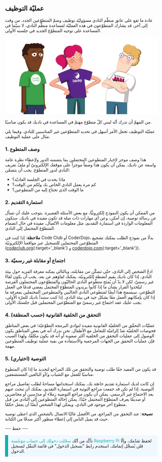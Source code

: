 ## عمليّة التوظيف

عادة ما تقع على عاتق منظّم النادي مسؤوليّة توظيف وضمّ المتطوّعين الجدد. من وقت إلى آخر، قد يشارك المتطوّعون في هذه العمليّة لمساعدة منظّم النادي، لا سيّما في المساعدة على توجيه المتطوّع الجديد في جلسته الأولى.

![ثلاثة متطوعين واقفين.](images/2-RPF-Volunteers.png)

من المهمّ أن تدرك أنّه ليس كلّ متطوّع مهتمّ في المساعدة في ناديك قد يكون مناسبًا.

عمليّة التوظيف تجعل الأمر أسهل في تحديد المتطوّعين غير المناسبين للنادي. وفيما يلي مثال على عملية التوظيف.

### 1. وصف المتطوع


هذا وصف موجز لإخبار المتطوعين المحتملين بما يتضمنه الدور ولإعطاء نظرة عامة واسعة عن ناديك. يمكن أن يكون هذا وصفاً موجزاً على موقعك الإلكترونيّ أو ملفّ تعريف النادي لدور المتطوّع. يجب أن يتضمّن:

* ماذا يحدث في الجلسة العاديّة؟
* كم مرة يعمل النادي الخاص بك ولكم من الوقت؟
* ما الوقت الذي تحتاج إليه من المتطوعين؟

### 2. استمارة التقديم

من الممكن أن يكون النموذج إلكترونيًّا، مع بعض الأسئلة القصيرة. يتوجب عليك أن تسأل عن رسالة توصية، إن أمكن، وعن أي مهارات ذات صلة قد تكون مفيدة في ناديك. ستكون المعلومات الواردة في استمارة التقديم، مثل معلومات الاتّصال، مفيدة في حال انضمام المتطوّع المحتمل إلى النادي.

**ملاحظة**: إذا كنت في Code Club أو CoderDojo، بدلًا من نموذج الطلب يمكنك تشجيع المتطوّعين المحتملين للتسجيل عبر مواقعنا الإلكترونيّة ([codeclub.org](https://codeclub.org){:target='_blank'} و [coderdojo.com](https://coderdojo.com){:target='_blank'}).

### 3. اجتماع أو مقابلة غير رسميّة

ادعُ الشخص إلى النادي، حتّى تتمكّن من مقابلته، وبالتالي يمكنه معرفة المزيد حول بيئة النادي. إذا كان ناديك يقيم أنشطة إلكترونيّة، يمكنك لقاؤهم عن بعد. يجب أن يكون لقاءً غير رسميّ، لكن لا بدّ أن يُمنَح متطّوعو النادي الحاليّون والمتطوّعون المحتملون الفرصة ليتّخذوا القرار يشأن ما إذا كانوا يريدون المتطوّع المحتمل يمضي قدمًا في العمل التطوّعي. سيسمح هذا أيضًا لمتطوعي النادي الحاليين والمتطوعين المحتملين بمعرفة ما إذا كان بإمكانهم العمل معًا بشكل جيد في بيئة النادي. إذا كنت ستبدأ ناديك للمرّة الأولى، يجب عليك عقد اجتماع غير رسميّ مع المتطوّعين المحتملين قبل جلستك الأولى.

### 4. التحقق من الخلفية القانونية (حسب المنطقة)

عمليّات التحقّق من الخلفيّة القانونية مفيدة لنوادي البرمجة التطوّعيّة؛ في بعض المناطق فحوصات الخلفيّة تعدّ إلزاميّة للتعامل مع الأطفال. نحن ندرك أنه في بعض المناطق يكون الوصول إلى عمليات التحقق من الخلفية أكثر صعوبة أو أنه قد يكون مكلفًا، ولهذا السبب فإن عمليات التحقق من الجهات المرجعية والاستفادة من بقية عملية توظيف المتطوعين مهمة.

### 5. التوصية (اختياري)

قد يكون من المفيد حقًا طلب توصية والتحقق من تلك المراجع لتحديد ما إذا كان المتطوع مناسبًا للعمل مع الشباب و/أو البالغين المستضعفين.

إن كانت لديك استمارة تقديم خاصّة بك، يمكنك استخدامها مساحةً لطلب تفاصيل مراجع التوصية. إذا لم تكن قد جمعت مراجع التوثية في استمارة التقديم، يمكنك أن تبحث عنهم بعد الاجتماع غير الرسمي. يمكن أن يكون مراجع التوصية زملاء أو مدرّسين أو محاضرين أو صديقًا يعرف المتطوّع المحتمل جيّدًا. يمكن إحالة المتطوعين إلى النادي من قبل متطوع آخر موجود في النادي، ويمكن لهذا الشخص أيضًا أن يعمل حكمًا.

**نصيحة**: عند التحقق من المراجع، من الأفضل غالبًا الاتصال بالشخص الذي اعطى توصية حيث قد يميل الناس إلى إعطاء منظور أكثر صدقًا من الكتابة.

--- حفظ ---

<p style="border-left: solid; border-width:10px; border-color: #0faeb0; background-color: aliceblue; padding: 10px;">
تأكّد من أنّك <span style="color: #0faeb0">سجّلت دخولك إلى حساب مؤسّسة Raspberry Pi</span> لحفظ تقدّمك، وإلّا فلن يُسجَّل إتمامك. استخدم رابط "تسجيل الدخول" في قائمة التنقّل لتسجيل الدخول.
</p>
